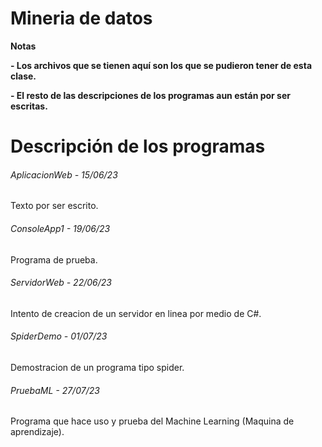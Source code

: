# Mineria de datos

<!----Notas---->
**Notas**

**- Los archivos que se tienen aquí son los que se pudieron tener de esta clase.**

**- El resto de las descripciones de los programas aun están por ser escritas.**
<!----Separador de las notas---->

<!----Directorio con descripción de los programas---->
# Descripción de los programas
###### AplicacionWeb - 15/06/23
Texto por ser escrito.

<!----Separador---->

###### ConsoleApp1 - 19/06/23
Programa de prueba.

<!----Separador---->

###### ServidorWeb - 22/06/23
Intento de creacion de un servidor en linea por medio de C#.

<!----Separador---->

###### SpiderDemo - 01/07/23
Demostracion de un programa tipo spider.

<!----Separador---->

###### PruebaML - 27/07/23
Programa que hace uso y prueba del Machine Learning (Maquina de aprendizaje).

<!----Separador del directorio con descripción de los programas---->